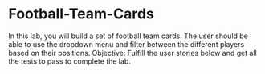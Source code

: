 # Football-Team-Cards
In this lab, you will build a set of football team cards. The user should be able to use the dropdown menu and filter between the different players based on their positions. Objective: Fulfill the user stories below and get all the tests to pass to complete the lab.
